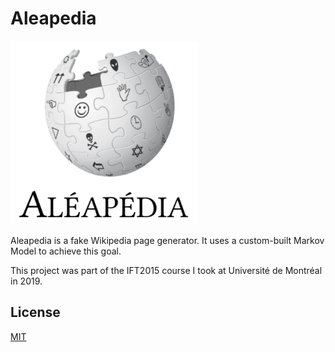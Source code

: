 # Aleapedia

<img src="aleapedia.png" width="300" />

Aleapedia is a fake Wikipedia page generator. It uses a custom-built Markov Model to achieve this goal.


This project was part of the IFT2015 course I took at Université de Montréal in 2019.

## License
[MIT](https://choosealicense.com/licenses/mit/)